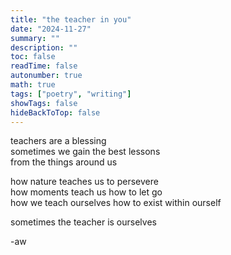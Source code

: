 ```yaml
---
title: "the teacher in you"
date: "2024-11-27"
summary: ""
description: ""
toc: false
readTime: false
autonumber: true
math: true
tags: ["poetry", "writing"]
showTags: false
hideBackToTop: false
---
```


teachers are a blessing  
sometimes we gain the best lessons  
from the things around us  

how nature teaches us to persevere  
how moments teach us how to let go  
how we teach ourselves how to exist within ourself  

sometimes the teacher is ourselves   
  
-aw